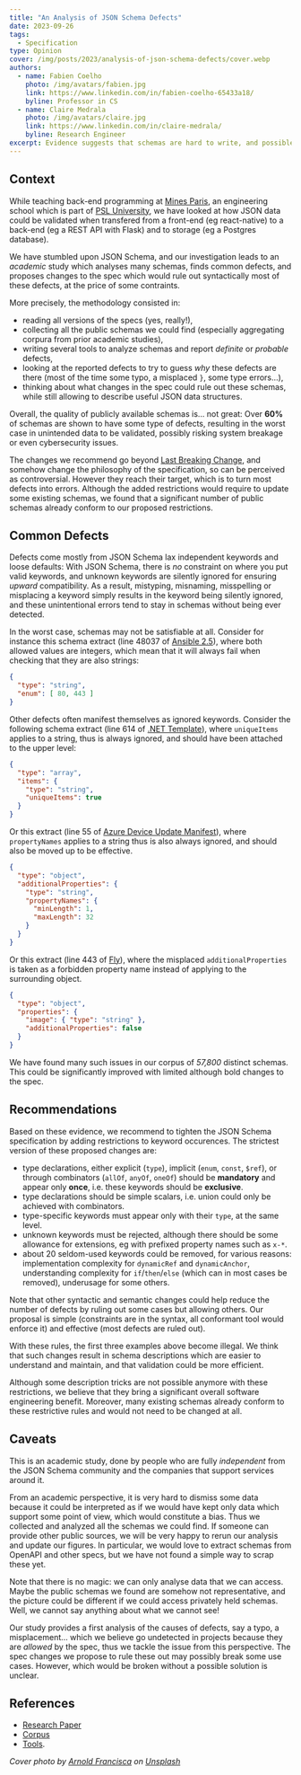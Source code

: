 ```yaml
---
title: "An Analysis of JSON Schema Defects"
date: 2023-09-26
tags:
  - Specification
type: Opinion
cover: /img/posts/2023/analysis-of-json-schema-defects/cover.webp
authors:
  - name: Fabien Coelho
    photo: /img/avatars/fabien.jpg
    link: https://www.linkedin.com/in/fabien-coelho-65433a18/
    byline: Professor in CS
  - name: Claire Medrala
    photo: /img/avatars/claire.jpg
    link: https://www.linkedin.com/in/claire-medrala/
    byline: Research Engineer
excerpt: Evidence suggests that schemas are hard to write, and possible changes to the spec
---
```


## Context

While teaching back-end programming at [Mines Paris](https://minesparis.psl.eu/),
an engineering school which is part of [PSL University](https://psl.eu/), we have
looked at how JSON data could be validated when transfered from a front-end (eg react-native)
to a back-end (eg a REST API with Flask) and to storage (eg a Postgres database).

We have stumbled upon JSON Schema, and our investigation leads to an *academic* study
which analyses many schemas, finds common defects, and proposes changes to the spec
which would rule out syntactically most of these defects, at the price of some
contraints.

More precisely, the methodology consisted in:

- reading all versions of the specs (yes, really!),
- collecting all the public schemas we could find (especially aggregating corpura from prior academic studies),
- writing several tools to analyze schemas and report *definite* or *probable* defects,
- looking at the reported defects to try to guess *why* these defects are there
  (most of the time some typo, a misplaced `}`, some type errors…),
- thinking about what changes in the spec could rule out these schemas, while
  still allowing to describe useful JSON data structures.

Overall, the quality of publicly available schemas is… not great:
Over **60%** of schemas are shown to have some type of defects, resulting in
the worst case in unintended data to be validated, possibly risking system breakage
or even cybersecurity issues.

The changes we recommend go beyond [Last Breaking Change](/blog/posts/the-last-breaking-change),
and somehow change the philosophy of the specification, so can be perceived as controversial.
However they reach their target, which is to turn most defects into errors.
Although the added restrictions would require to update some existing schemas, we found
that a significant number of public schemas already conform to our proposed restrictions.

## Common Defects

Defects come mostly from JSON Schema lax independent keywords and loose defaults:
With JSON Schema, there is *no* constraint on where you put valid keywords, and
unknown keywords are silently ignored for ensuring *upward* compatibility.
As a result, mistyping, misnaming, misspelling or misplacing a keyword simply
results in the keyword being silently ignored, and these unintentional errors
tend to stay in schemas without being ever detected.

In the worst case, schemas may not be satisfiable at all.
Consider for instance this schema extract (line 48037 of
[Ansible 2.5](https://github.com/miniHive/schemastore-analysis/blob/master/JSON/Ansible_2.5.json)),
where both allowed values are integers, which mean that it will always fail
when checking that they are also strings:

```json
{
  "type": "string",
  "enum": [ 80, 443 ]
}
```

Other defects often manifest themselves as ignored keywords.
Consider the following schema extract (line 614 of
[.NET Template](https://json.schemastore.org/template.json)), where `uniqueItems`
applies to a string, thus is always ignored, and should have been attached to
the upper level:

```json
{
  "type": "array",
  "items": {
    "type": "string",
    "uniqueItems": true
  }
}
```

Or this extract (line 55 of
[Azure Device Update Manifest](https://json.schemastore.org/azure-deviceupdate-manifest-definitions-4.0.json)),
where `propertyNames` applies to a string thus is also always ignored, and
should also be moved up to be effective.

```json
{
  "type": "object",
  "additionalProperties": {
    "type": "string",
    "propertyNames": {
      "minLength": 1,
      "maxLength": 32
    }
  }
}
```

Or this extract (line 443 of [Fly](https://json.schemastore.org/fly.json)), where
the misplaced `additionalProperties` is taken as a forbidden property name instead
of applying to the surrounding object.

```json
{
  "type": "object",
  "properties": {
    "image": { "type": "string" },
    "additionalProperties": false
  }
}
```

We have found many such issues in our corpus of *57,800* distinct schemas.
This could be significantly improved with limited although bold changes to
the spec.

## Recommendations

Based on these evidence, we recommend to tighten the JSON Schema specification
by adding restrictions to keyword occurences. The strictest version of these
proposed changes are:

- type declarations, either explicit (`type`), implicit (`enum`, `const`, `$ref`),
  or through combinators (`allOf`, `anyOf`, `oneOf`) should be **mandatory** and appear
  only **once**, i.e. these keywords should be **exclusive**.
- type declarations should be simple scalars, i.e. union could only be achieved
  with combinators.
- type-specific keywords must appear only with their `type`, at the same level.
- unknown keywords must be rejected, although there should be some allowance for extensions,
  eg with prefixed property names such as `x-*`.
- about 20 seldom-used keywords could be removed, for various reasons:
  implementation complexity for `dynamicRef` and `dynamicAnchor`,
  understanding complexity for `if`/`then`/`else` (which can in most cases be removed),
  underusage for some others.

Note that other syntactic and semantic changes could help reduce the number of defects
by ruling out some cases but allowing others. Our proposal is simple (constraints
are in the syntax, all conformant tool would enforce it) and effective (most
defects are ruled out).

With these rules, the first three examples above become illegal.
We think that such changes result in schema descriptions which are easier to
understand and maintain, and that validation could be more efficient.

Although some description tricks are not possible anymore with these restrictions,
we believe that they bring a significant overall software engineering benefit.
Moreover, many existing schemas already conform to these restrictive rules and
would not need to be changed at all.

## Caveats

This is an academic study, done by people who are fully  *independent* from the
JSON Schema community and the companies that support services around it.

From an academic perspective, it is very hard to dismiss some data because
it could be interpreted as if we would have kept only data which support some point of view,
which would constitute a bias. Thus we collected and analyzed all the schemas we could find.
If someone can provide other public sources, we will be very happy to rerun our
analysis and update our figures. In particular, we would love to extract schemas
from OpenAPI and other specs, but we have not found a simple way to scrap these yet.

Note that there is no magic: we can only analyse data that we can access.
Maybe the public schemas we found are somehow not representative, and the
picture could be different if we could access privately held schemas.
Well, we cannot say anything about what we cannot see!

Our study provides a first analysis of the causes of defects, say a typo,
a misplacement… which we believe go undetected in projects because they are
*allowed* by the spec, thus we tackle the issue from this perspective.
The spec changes we propose to rule these out may possibly break some use cases.
However, which would be broken without a possible solution is unclear.

## References

- [Research Paper](https://www.cri.minesparis.psl.eu/classement/doc/A-794.pdf)
- [Corpus](https://github.com/clairey-zx81/yac)
- [Tools](https://github.com/clairey-zx81/json-schema-stats).

_Cover photo by [Arnold Francisca](https://unsplash.com/@clark_fransa) on [Unsplash](https://unsplash.com/photos/f77Bh3inUpE)_

